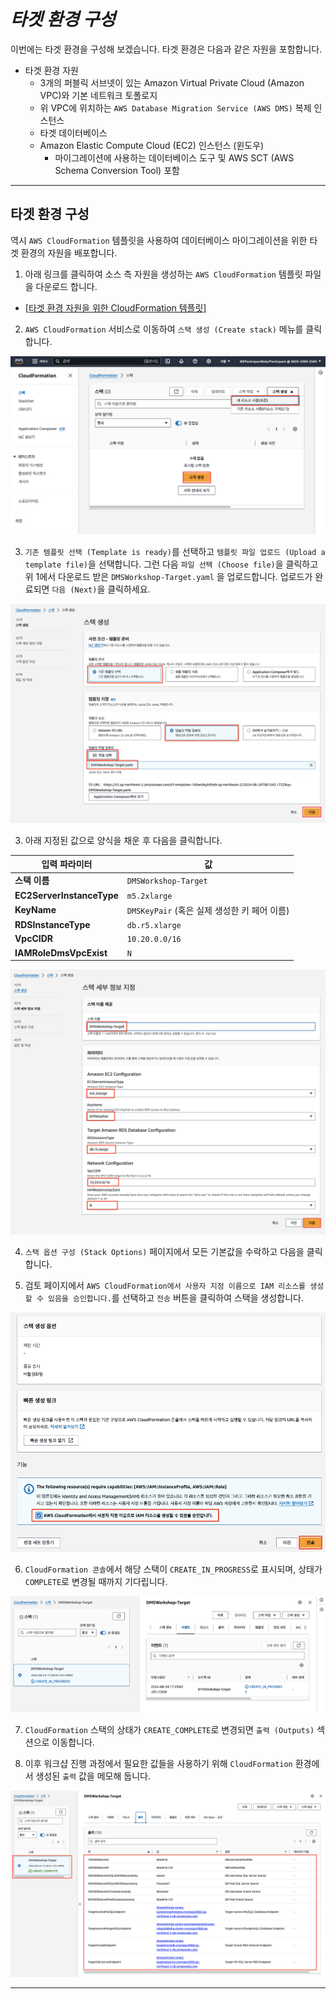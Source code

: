 # ***타겟 환경 구성***

이번에는 타겟 환경을 구성해 보겠습니다. 타겟 환경은 다음과 같은 자원을 포함합니다.

- 타겟 환경 자원
  - 3개의 퍼블릭 서브넷이 있는 Amazon Virtual Private Cloud (Amazon VPC)와 기본 네트워크 토폴로지
  - 위 VPC에 위치하는 ```AWS Database Migration Service (AWS DMS)``` 복제 인스턴스
  - 타겟 데이터베이스
  - Amazon Elastic Compute Cloud (EC2) 인스턴스 (윈도우)
    - 마이그레이션에 사용하는 데이터베이스 도구 및 AWS SCT (AWS Schema Conversion Tool) 포함

---

## 타겟 환경 구성

역시 ```AWS CloudFormation``` 템플릿을 사용하여 데이터베이스 마이그레이션을 위한 타겟 환경의 자원을 배포합니다.

1. 아래 링크를 클릭하여 소스 측 자원을 생성하는 ```AWS CloudFormation``` 템플릿 파일을 다운로드 합니다.

  - [[타겟 환경 자원을 위한 CloudFormation 템플릿]](https://aws-database-migration-workshop.s3.ap-northeast-2.amazonaws.com/DMSWorkshop-Target.yaml)

2. ```AWS CloudFormation``` 서비스로 이동하여  ```스택 생성 (Create stack)``` 메뉴를 클릭합니다.

![CloudFormation에서 소스 환경 자원 생성](../../images/create-target-environment-resources-cloudformation.png)

3. ```기존 템플릿 선택 (Template is ready)```를 선택하고 ```템플릿 파일 업로드 (Upload a template file)```을 선택합니다. 그런 다음 ```파일 선택 (Choose file)```을 클릭하고 위 1에서 다운로드 받은 ```DMSWorkshop-Target.yaml``` 을 업로드합니다. 업로드가 완료되면 ```다음 (Next)```을 클릭하세요.

![타겟 환경 자원 생성 템플릿 업로드](../../images/upload-target-environment-resources-template.png)

3. 아래 지정된 값으로 양식을 채운 후 다음을 클릭합니다.

| **입력 파라미터**              | **값**                                       |
|--------------------------|---------------------------------------------|
| **스택 이름**                | ```DMSWorkshop-Target``` |
| **EC2ServerInstanceType** | ```m5.2xlarge```                            |
| **KeyName**              | ```DMSKeyPair``` (혹은 실제 생성한 키 페어 이름)        |
| **RDSInstanceType**      | ```db.r5.xlarge```                          |
| **VpcCIDR**              | ```10.20.0.0/16```                          |
| **IAMRoleDmsVpcExist**   | ```N```                                     |

![타겟 환경 자원 생성 입력 파라미터](../../images/target-environment-resources-input-parameters.png)

4. ```스택 옵션 구성 (Stack Options)``` 페이지에서 모든 기본값을 수락하고 다음을 클릭합니다.

5. 검토 페이지에서 ```AWS CloudFormation에서 사용자 지정 이름으로 IAM 리소스를 생성할 수 있음을 승인합니다.```를 선택하고 ```전송``` 버튼을 클릭하여 스택을 생성합니다.

![타겟 환경 자원 생성 리뷰 페이지](../../images/target-environment-resources-review-stack.png)

6. ```CloudFormation 콘솔```에서 해당 스택이 ```CREATE_IN_PROGRESS```로 표시되며, 상태가 ```COMPLETE```로 변경될 때까지 기다립니다.

![타겟 환경 자원 생성 스택 생성 진행](../../images/target-environment-resources-stack-progress.png)

7. ```CloudFormation``` 스택의 상태가 ```CREATE_COMPLETE```로 변경되면 ```출력 (Outputs)``` 섹션으로 이동합니다.

8. 이후 워크샵 진행 과정에서 필요한 값들을 사용하기 위해 ```CloudFormation``` 환경에서 생성된 ```출력``` 값을 메모해 둡니다.

![타겟 환경 자원 생성 CloudFormation 출력](../../images/target-environment-resources-cft-output.png)

---

